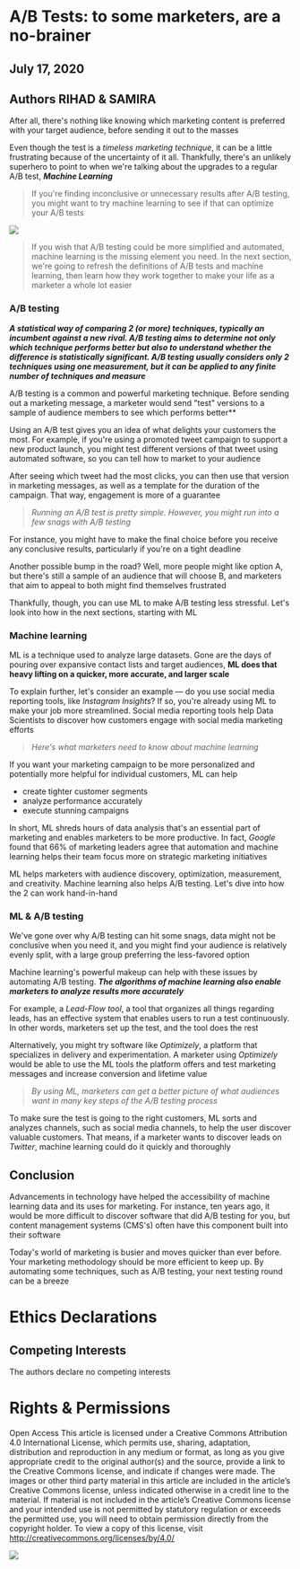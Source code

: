 # A/B Tests: to some marketers, are a no-brainer
## July 17, 2020
## Authors RIHAD & SAMIRA

After all, there's nothing like knowing which marketing content is preferred with your target audience, before sending it out to the masses

Even though the test is a *timeless marketing technique*, it can be a little frustrating because of the uncertainty of it all. Thankfully, there's an unlikely superhero to point to when we're talking about the upgrades to a regular A/B test, ***Machine Learning***

>If you're finding inconclusive or unnecessary results after A/B testing, you might want to try machine learning to see if that can optimize your A/B tests

![](https://media.giphy.com/media/BTK92zTVQZopq/giphy.gif)

>If you wish that A/B testing could be more simplified and automated, machine learning is the missing element you need. In the next section, we're going to refresh the definitions of A/B tests and machine learning, then learn how they work together to make your life as a marketer a whole lot easier

### A/B testing
***A statistical way of comparing 2 (or more) techniques, typically an incumbent against a new rival. A/B testing aims to determine not only which technique performs better but also to understand whether the difference is statistically significant. A/B testing usually considers only 2 techniques using one measurement, but it can be applied to any finite number of techniques and measure***

A/B testing is a common and powerful marketing technique. Before sending out a marketing message, a marketer would send "test" versions to a sample of audience members to see which performs better**

Using an A/B test gives you an idea of what delights your customers the most. For example, if you're using a promoted tweet campaign to support a new product launch, you might test different versions of that tweet using automated software, so you can tell how to market to your audience

After seeing which tweet had the most clicks, you can then use that version in marketing messages, as well as a template for the duration of the campaign. That way, engagement is more of a guarantee

>*Running an A/B test is pretty simple. However, you might run into a few snags with A/B testing*

For instance, you might have to make the final choice before you receive any conclusive results, particularly if you're on a tight deadline

Another possible bump in the road? Well, more people might like option A, but there's still a sample of an audience that will choose B, and marketers that aim to appeal to both might find themselves frustrated

Thankfully, though, you can use ML to make A/B testing less stressful. Let's look into how in the next sections, starting with ML

### Machine learning
ML is a technique used to analyze large datasets. Gone are the days of pouring over expansive contact lists and target audiences, **ML does that heavy lifting on a quicker, more accurate, and larger scale**

To explain further, let's consider an example — do you use social media reporting tools, like *Instagram Insights*? If so, you're already using ML to make your job more streamlined. Social media reporting tools help Data Scientists to discover how customers engage with social media marketing efforts

>*Here's what marketers need to know about machine learning*

If you want your marketing campaign to be more personalized and potentially more helpful for individual customers, ML can help

* create tighter customer segments
* analyze performance accurately
* execute stunning campaigns

In short, ML shreds hours of data analysis that's an essential part of marketing and enables marketers to be more productive. In fact, *Google* found that 66% of marketing leaders agree that automation and machine learning helps their team focus more on strategic marketing initiatives

ML helps marketers with audience discovery, optimization, measurement, and creativity. Machine learning also helps A/B testing. Let's dive into how the 2 can work hand-in-hand

### ML & A/B testing
We've gone over why A/B testing can hit some snags, data might not be conclusive when you need it, and you might find your audience is relatively evenly split, with a large group preferring the less-favored option

Machine learning's powerful makeup can help with these issues by automating A/B testing. ***The algorithms of machine learning also enable marketers to analyze results more accurately***

For example, a *Lead-Flow tool*, a tool that organizes all things regarding leads, has an effective system that enables users to run a test continuously. In other words, marketers set up the test, and the tool does the rest

Alternatively, you might try software like *Optimizely*, a platform that specializes in delivery and experimentation. A marketer using *Optimizely* would be able to use the ML tools the platform offers and test marketing messages and increase conversion and lifetime value

>*By using ML, marketers can get a better picture of what audiences want in many key steps of the A/B testing process*

To make sure the test is going to the right customers, ML sorts and analyzes channels, such as social media channels, to help the user discover valuable customers. That means, if a marketer wants to discover leads on *Twitter*, machine learning could do it quickly and thoroughly

## Conclusion
Advancements in technology have helped the accessibility of machine learning data and its uses for marketing. For instance, ten years ago, it would be more difficult to discover software that did A/B testing for you, but content management systems (CMS's) often have this component built into their software

Today's world of marketing is busier and moves quicker than ever before. Your marketing methodology should be more efficient to keep up. By automating some techniques, such as A/B testing, your next testing round can be a breeze

# Ethics Declarations
## Competing Interests
The authors declare no competing interests

# Rights & Permissions
Open Access This article is licensed under a Creative Commons Attribution 4.0 International License, which permits use, sharing, adaptation, distribution and reproduction in any medium or format, as long as you give appropriate credit to the original author(s) and the source, provide a link to the Creative Commons license, and indicate if changes were made. The images or other third party material in this article are included in the article’s Creative Commons license, unless indicated otherwise in a credit line to the material. If material is not included in the article’s Creative Commons license and your intended use is not permitted by statutory regulation or exceeds the permitted use, you will need to obtain permission directly from the copyright holder. To view a copy of this license, visit http://creativecommons.org/licenses/by/4.0/


![](https://drive.google.com/uc?export=view&id=1i7fzIUxz-oEs8V4uMdoZCQUl51NMrbVz)
